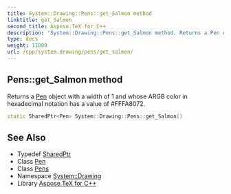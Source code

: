 ```yaml
---
title: System::Drawing::Pens::get_Salmon method
linktitle: get_Salmon
second_title: Aspose.TeX for C++
description: 'System::Drawing::Pens::get_Salmon method. Returns a Pen object with a width of 1 and whose ARGB color in hexadecimal notation has a value of #FFFA8072 in C++.'
type: docs
weight: 11800
url: /cpp/system.drawing/pens/get_salmon/
---
```

## Pens::get_Salmon method


Returns a [Pen](../../pen/) object with a width of 1 and whose ARGB color in hexadecimal notation has a value of #FFFA8072.

```cpp
static SharedPtr<Pen> System::Drawing::Pens::get_Salmon()
```

## See Also

* Typedef [SharedPtr](../../../system/sharedptr/)
* Class [Pen](../../pen/)
* Class [Pens](../)
* Namespace [System::Drawing](../../)
* Library [Aspose.TeX for C++](../../../)
